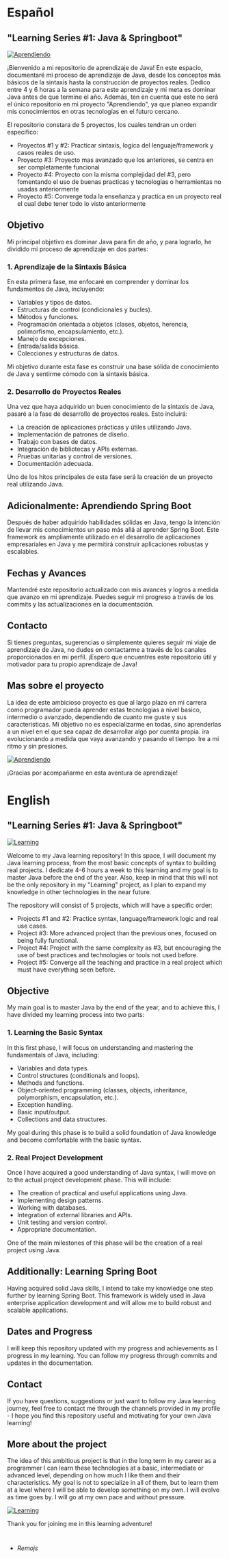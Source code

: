# Español

## "Learning Series #1: Java & Springboot"

[![Aprendiendo](https://github.com/Remojs/Learning-Java/blob/master/readme-media/java-banner.png?raw=true)]()

¡Bienvenido a mi repositorio de aprendizaje de Java! En este espacio, documentaré mi proceso de aprendizaje de Java, desde los conceptos más básicos de la sintaxis hasta la construcción de proyectos reales. Dedico entre 4 y 6 horas a la semana para este aprendizaje y mi meta es dominar Java antes de que termine el año. Además, ten en cuenta que este no será el único repositorio en mi proyecto "Aprendiendo", ya que planeo expandir mis conocimientos en otras tecnologías en el futuro cercano.

El repositorio constara de 5 proyectos, los cuales tendran un orden especifico:
- Proyectos #1 y #2: Practicar sintaxis, logica del lenguaje/framework y casos reales de uso.
- Proyecto #3: Proyecto mas avanzado que los anteriores, se centra en ser completamente funcional
- Proyecto #4: Proyecto con la misma complejidad del #3, pero fomentando el uso de buenas practicas y tecnologias o herramientas no usadas anteriormente
- Proyecto #5: Converge toda la enseñanza y practica en un proyecto real el cual debe tener todo lo visto anteriormente

## Objetivo

Mi principal objetivo es dominar Java para fin de año, y para lograrlo, he dividido mi proceso de aprendizaje en dos partes:

### 1. Aprendizaje de la Sintaxis Básica

En esta primera fase, me enfocaré en comprender y dominar los fundamentos de Java, incluyendo:

- Variables y tipos de datos.
- Estructuras de control (condicionales y bucles).
- Métodos y funciones.
- Programación orientada a objetos (clases, objetos, herencia, polimorfismo, encapsulamiento, etc.).
- Manejo de excepciones.
- Entrada/salida básica.
- Colecciones y estructuras de datos.

Mi objetivo durante esta fase es construir una base sólida de conocimiento de Java y sentirme cómodo con la sintaxis básica.

### 2. Desarrollo de Proyectos Reales

Una vez que haya adquirido un buen conocimiento de la sintaxis de Java, pasaré a la fase de desarrollo de proyectos reales. Esto incluirá:

- La creación de aplicaciones prácticas y útiles utilizando Java.
- Implementación de patrones de diseño.
- Trabajo con bases de datos.
- Integración de bibliotecas y APIs externas.
- Pruebas unitarias y control de versiones.
- Documentación adecuada.

Uno de los hitos principales de esta fase será la creación de un proyecto real utilizando Java.

## Adicionalmente: Aprendiendo Spring Boot

Después de haber adquirido habilidades sólidas en Java, tengo la intención de llevar mis conocimientos un paso más allá al aprender Spring Boot. Este framework es ampliamente utilizado en el desarrollo de aplicaciones empresariales en Java y me permitirá construir aplicaciones robustas y escalables.



## Fechas y Avances

Mantendré este repositorio actualizado con mis avances y logros a medida que avanzo en mi aprendizaje. Puedes seguir mi progreso a través de los commits y las actualizaciones en la documentación.

## Contacto

Si tienes preguntas, sugerencias o simplemente quieres seguir mi viaje de aprendizaje de Java, no dudes en contactarme a través de los canales proporcionados en mi perfil. ¡Espero que encuentres este repositorio útil y motivador para tu propio aprendizaje de Java!

## Mas sobre el proyecto

La idea de este ambicioso proyecto es que al largo plazo en mi carrera como programador pueda aprender estas tecnologias a nivel basico, intermedio o avanzado, dependiendo de cuanto me guste y sus caracteristicas. Mi objetivo no es especializarme en todas, sino aprenderlas a un nivel en el que sea capaz de desarrollar algo por cuenta propia. ira evolucionando a medida que vaya avanzando y pasando el tiempo. Ire a mi ritmo y sin presiones.

[![Aprendiendo](https://github.com/Remojs/Learning-Java/blob/master/readme-media/aprendiendo-banner.png?raw=true)]()

¡Gracias por acompañarme en esta aventura de aprendizaje!

#

# English

## "Learning Series #1:  Java & Springboot"

[![Learning](https://github.com/Remojs/Learning-Java/blob/master/readme-media/java-banner.png?raw=true)]()

Welcome to my Java learning repository! In this space, I will document my Java learning process, from the most basic concepts of syntax to building real projects. I dedicate 4-6 hours a week to this learning and my goal is to master Java before the end of the year. Also, keep in mind that this will not be the only repository in my "Learning" project, as I plan to expand my knowledge in other technologies in the near future.

The repository will consist of 5 projects, which will have a specific order:
- Projects #1 and #2: Practice syntax, language/framework logic and real use cases.
- Project #3: More advanced project than the previous ones, focused on being fully functional.
- Project #4: Project with the same complexity as #3, but encouraging the use of best practices and technologies or tools not used before.
- Project #5: Converge all the teaching and practice in a real project which must have everything seen before.

## Objective

My main goal is to master Java by the end of the year, and to achieve this, I have divided my learning process into two parts:

### 1. Learning the Basic Syntax

In this first phase, I will focus on understanding and mastering the fundamentals of Java, including:

- Variables and data types.
- Control structures (conditionals and loops).
- Methods and functions.
- Object-oriented programming (classes, objects, inheritance, polymorphism, encapsulation, etc.).
- Exception handling.
- Basic input/output.
- Collections and data structures.

My goal during this phase is to build a solid foundation of Java knowledge and become comfortable with the basic syntax.

### 2. Real Project Development

Once I have acquired a good understanding of Java syntax, I will move on to the actual project development phase. This will include:

- The creation of practical and useful applications using Java.
- Implementing design patterns.
- Working with databases.
- Integration of external libraries and APIs.
- Unit testing and version control.
- Appropriate documentation.

One of the main milestones of this phase will be the creation of a real project using Java.

## Additionally: Learning Spring Boot

Having acquired solid Java skills, I intend to take my knowledge one step further by learning Spring Boot. This framework is widely used in Java enterprise application development and will allow me to build robust and scalable applications.

## Dates and Progress

I will keep this repository updated with my progress and achievements as I progress in my learning. You can follow my progress through commits and updates in the documentation.

## Contact

If you have questions, suggestions or just want to follow my Java learning journey, feel free to contact me through the channels provided in my profile - I hope you find this repository useful and motivating for your own Java learning!

## More about the project

The idea of this ambitious project is that in the long term in my career as a programmer I can learn these technologies at a basic, intermediate or advanced level, depending on how much I like them and their characteristics. My goal is not to specialize in all of them, but to learn them at a level where I will be able to develop something on my own. I will evolve as time goes by. I will go at my own pace and without pressure.

[![Learning](https://github.com/Remojs/Learning-Java/blob/master/readme-media/aprendiendo-banner.png?raw=true)]()

Thank you for joining me in this learning adventure!

#

- *Remojs*
